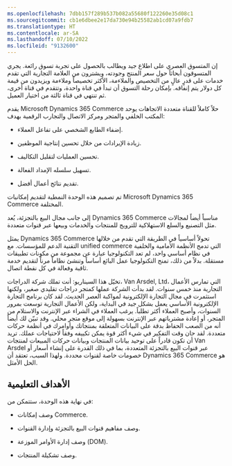 ```yaml
---
ms.openlocfilehash: 7dbb157f289b537b082a55680f122260e35d08c1
ms.sourcegitcommit: cb1e6dbee2e17da730e94b25582ab1cd07a9fdb7
ms.translationtype: HT
ms.contentlocale: ar-SA
ms.lasthandoff: 07/10/2022
ms.locfileid: "9132600"
---
```

إن المتسوق العصري على اطلاع جيد ويطالب بالحصول على تجربة تسوق رائعة. يجري المتسوقون أبحاثاً حول سعر المنتج وجودته، ويشترون من العلامة التجارية التي تقدم خدمات على قدرٍ عالٍ من التخصيص والملاءمة، الأكثر تخصيصاً وملاءمة ويزيدون من قيمة كل دولار يتم إنفاقه. بإمكان رحلة التسوق أن تبدأ في قناة واحدة، وتتقدم في قناة أخرى، ثم تنتهي في قناة ثالثة من اختيار العميل.

يقدم Microsoft Dynamics 365 Commerce حلاً كاملاً للقناة متعددة الاتجاهات يوحد المكتب الخلفي والمتجر ومركز الاتصال والتجارب الرقمية بهدف:

- إضفاء الطابع الشخصي على تفاعل العملاء.

- زيادة الإيرادات من خلال تحسين إنتاجية الموظفين.

- تحسين العمليات لتقليل التكاليف. 

- تسهيل سلسله الإمداد الفعالة.

- تقديم نتائج أعمال أفضل.

تم تصميم هذه الوحدة النمطية لتقديم إمكانيات Microsoft Dynamics 365 Commerce المختلفة.

إلى جانب مجال البيع بالتجزئة، يُعد Dynamics 365 Commerce مناسباً أيضاً لمجالات مثل التصنيع والسلع الاستهلاكية للترويج للمنتجات والخدمات وبيعها عبر قنوات متعددة. 

يمثل Dynamics 365 Commerce تحولاً أساسياً في الطريقة التي تقدم من خلالها التقنية الدعم للمؤسسات. مع unified commerce التي تدمج الأنظمة الأمامية والخلفية في نظام أساسي واحد، لم تعد التكنولوجيا عبارة عن مجموعة من مكونات تطبيقات مستقلة. بدلاً من ذلك، تمنح التكنولوجيا عمل البائع أساساً وتنشئ نظاماً مرناً لتقديم خدمة ثاقبة وفعالة في كل نقطة اتصال.

تخيّل هذا السيناريو: أنت تملك شركة الدراجات، Van Arsdel, Ltd، التي تمارس الأعمال التجارية منذ خمس سنوات. لقد بدأت الشركة عملها كمتجر دراجات تقليدي صغير، ولكنها استثمرت في مجال التجارة الإلكترونية لمواكبة العصر الحديث. لقد كان برنامج التجارة الإلكترونية الأساسي يعمل بشكل جيد في البداية، ولكن الأعمال التجارية توسعت بمرور السنوات، وأصبح العملاء أكثر تطلباً. يرغب العملاء في الشراء عبر الإنترنت والاستلام من المتجر، أو إعادة مشترياتهم عبر الإنترنت بسهولة إلى موقع متجر محلي. وقد تبيّن لك أيضاً أنه من الصعب الحفاظ بدقة على البيانات المتعلقة بمنتجاتك وأوامرك في أنظمة حركات متعددة. لقد حان وقت التفكير في شيء أكثر قوة يمكن تكييفه وفقاً لاحتياجات عملك. تريد أن تكون قادراً على توحيد بيانات المنتجات وبيانات حركات المبيعات لمنتجات Van Arsdel عبر قنوات البيع بالتجزئة المتعددة، بما في ذلك القدرة على إنشاء أسعار أو خصومات خاصة لقنوات محددة. ولهذا السبب، تعتقد أن Dynamics 365 Commerce هو الحل الأمثل.

## <a name="learning-objectives"></a>الأهداف التعليمية

في نهاية هذه الوحدة، ستتمكن من:

- وصف إمكانات Commerce.

- وصف مفاهيم قنوات البيع بالتجزئة وإدارة القنوات. 

- وصف إدارة الأوامر الموزعة (DOM). 

- وصف تشكيلة المنتجات.

